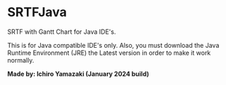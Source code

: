 # SRTFJava
SRTF with Gantt Chart for Java IDE's.

This is for Java compatible IDE's only. Also, you must download the Java Runtime Environment (JRE) the Latest version in order to make it work normally.

**Made by: Ichiro Yamazaki (January 2024 build)**
